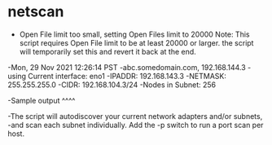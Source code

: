 # netscan

*  Open File limit too small, setting Open Files limit to 20000
   Note: This script requires Open File limit to be at least 20000 or larger.
   the script will temporarily set this and revert it back at the end.

-Mon, 29 Nov 2021 12:26:14 PST
-abc.somedomain.com, 192.168.144.3
-using Current interface: eno1
  -IPADDR: 192.168.143.3
  -NETMASK: 255.255.255.0
  -CIDR: 192.168.104.3/24
  -Nodes in Subnet: 256

-Sample output ^^^^

  -The script will autodiscover your current network adapters and/or subnets,
  -and scan each subnet individually. Add the -p switch to run a port scan per host.


